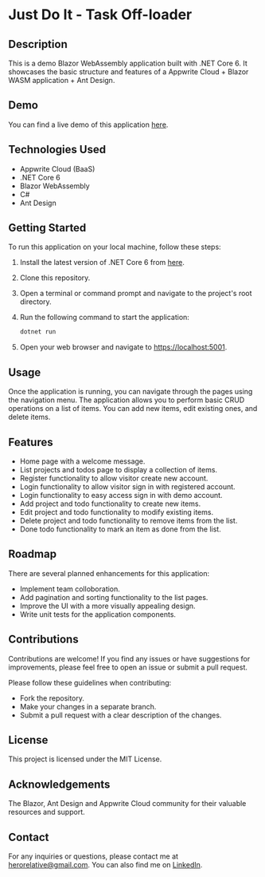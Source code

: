 # Just Do It - Task Off-loader
## Description

This is a demo Blazor WebAssembly application built with .NET Core 6. It showcases the basic structure and features of a Appwrite Cloud + Blazor WASM application + Ant Design.

## Demo

You can find a live demo of this application [here](https://justdoit.zarnimyo.com).

## Technologies Used

- Appwrite Cloud (BaaS)
- .NET Core 6
- Blazor WebAssembly
- C#
- Ant Design

## Getting Started

To run this application on your local machine, follow these steps:

1. Install the latest version of .NET Core 6 from [here](https://dotnet.microsoft.com/download/dotnet/6.0).
2. Clone this repository.
3. Open a terminal or command prompt and navigate to the project's root directory.
4. Run the following command to start the application:

   ```bash
   dotnet run

5. Open your web browser and navigate to [https://localhost:5001](https://localhost:5001).

## Usage
Once the application is running, you can navigate through the pages using the navigation menu. The application allows you to perform basic CRUD operations on a list of items. You can add new items, edit existing ones, and delete items.

## Features
- Home page with a welcome message.
- List projects and todos page to display a collection of items.
- Register functionality to allow visitor create new account.
- Login functionality to allow visitor sign in with registered account.
- Login functionality to easy access sign in with demo account.
- Add project and todo functionality to create new items.
- Edit project and todo functionality to modify existing items.
- Delete project and todo functionality to remove items from the list.
- Done todo functionality to mark an item as done from the list.

## Roadmap
There are several planned enhancements for this application:

- Implement team colloboration.
- Add pagination and sorting functionality to the list pages.
- Improve the UI with a more visually appealing design.
- Write unit tests for the application components.

## Contributions
Contributions are welcome! If you find any issues or have suggestions for improvements, please feel free to open an issue or submit a pull request.

Please follow these guidelines when contributing:

- Fork the repository.
- Make your changes in a separate branch.
- Submit a pull request with a clear description of the changes.

## License
This project is licensed under the MIT License.

## Acknowledgements
The Blazor, Ant Design and Appwrite Cloud community for their valuable resources and support.

## Contact
For any inquiries or questions, please contact me at herorelative@gmail.com. You can also find me on [LinkedIn](https://www.linkedin.com/in/zarnimyo/).
